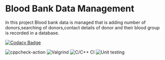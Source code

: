 # Blood Bank Data Management
In this project Blood bank data is managed that is adding number of donors,searching of donors,contact details of donor and their blood group is recorded in a database.


[![Codacy Badge](https://app.codacy.com/project/badge/Grade/6ea438800c464dceb9e66a555b652944)](https://www.codacy.com/gh/99002570/New-Blood-Manage/dashboard?utm_source=github.com&amp;utm_medium=referral&amp;utm_content=99002570/New-Blood-Manage&amp;utm_campaign=Badge_Grade)

![cppcheck-action](https://github.com/99002570/New-Blood-Manage/workflows/cppcheck-action/badge.svg)
![Valgrind](https://github.com/99002570/New-Blood-Manage/workflows/Valgrind/badge.svg)
![C/C++ CI](https://github.com/99002570/New-Blood-Manage/workflows/C/C++%20CI/badge.svg)
![Unit testing](https://github.com/99002570/New-Blood-Manage/workflows/Unit%20testing/badge.svg)
